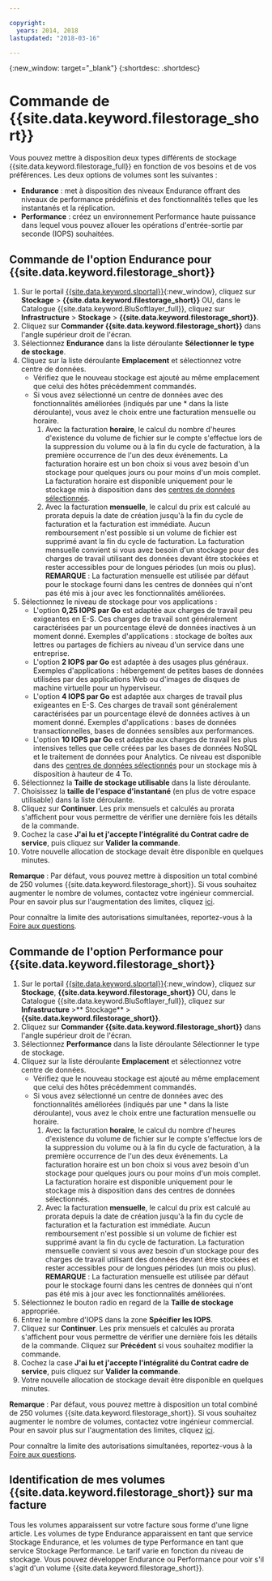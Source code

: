 ```yaml
---

copyright:
  years: 2014, 2018
lastupdated: "2018-03-16"

---
```

{:new_window: target="_blank"}
{:shortdesc: .shortdesc}

# Commande de {{site.data.keyword.filestorage_short}} 

Vous pouvez mettre à disposition deux types différents de stockage {{site.data.keyword.filestorage_full}}  en fonction de vos besoins et de vos préférences. Les deux options de volumes sont les suivantes :

- **Endurance** : met à disposition des niveaux Endurance offrant des niveaux de performance prédéfinis et des fonctionnalités telles que les instantanés et la réplication.
- **Performance** : créez un environnement Performance haute puissance dans lequel vous pouvez allouer les opérations d'entrée-sortie par seconde (IOPS) souhaitées.

## Commande de l'option Endurance pour {{site.data.keyword.filestorage_short}}

1. Sur le portail [{{site.data.keyword.slportal}}](https://control.softlayer.com/){:new_window}, cliquez sur **Stockage** > **{{site.data.keyword.filestorage_short}}** OU, dans le Catalogue {{site.data.keyword.BluSoftlayer_full}}, cliquez sur **Infrastructure** > **Stockage** > **{{site.data.keyword.filestorage_short}}**.
2. Cliquez sur **Commander {{site.data.keyword.filestorage_short}}** dans l'angle supérieur droit de l'écran. 
3. Sélectionnez **Endurance** dans la liste déroulante **Sélectionner le type de stockage**.
4. Cliquez sur la liste déroulante **Emplacement** et sélectionnez votre centre de données.
   - Vérifiez que le nouveau stockage est ajouté au même emplacement que celui des hôtes précédemment commandés.
   - Si vous avez sélectionné un centre de données avec des fonctionnalités améliorées (indiqués par une * dans la liste déroulante), vous avez le choix entre une facturation mensuelle ou horaire. 
     1. Avec la facturation **horaire**, le calcul du nombre d'heures d'existence du volume de fichier sur le compte s'effectue lors de la suppression du volume ou à la fin du cycle de facturation, à la première occurrence de l'un des deux événements.  La facturation horaire est un bon choix si vous avez besoin d'un stockage pour quelques jours ou pour moins d'un mois complet. La facturation horaire est disponible uniquement pour le stockage mis à disposition dans des [centres de données sélectionnés](new-ibm-block-and-file-storage-location-and-features.html). 
     2. Avec la facturation **mensuelle**, le calcul du prix est calculé au prorata depuis la date de création jusqu'à la fin du cycle de facturation et la facturation est immédiate. Aucun remboursement n'est possible si un volume de fichier est supprimé avant la fin du cycle de facturation.  La facturation mensuelle convient si vous avez besoin d'un stockage pour des charges de travail utilisant des données devant être stockées et rester accessibles pour de longues périodes (un mois ou plus).
     **REMARQUE** : La facturation mensuelle est utilisée par défaut pour le stockage fourni dans les centres de données qui n'ont pas été mis à jour avec les fonctionnalités améliorées.
5. Sélectionnez le niveau de stockage pour vos applications :
    - L'option **0,25 IOPS par Go** est adaptée aux charges de travail peu exigeantes en E-S. Ces charges de travail sont généralement caractérisées par un pourcentage élevé de données inactives à un moment donné. Exemples d'applications : stockage de boîtes aux lettres ou partages de fichiers au niveau d'un service dans une entreprise.
    - L'option **2 IOPS par Go** est adaptée à des usages plus généraux. Exemples d'applications : hébergement de petites bases de données utilisées par des applications Web ou d'images de disques de machine virtuelle pour un hyperviseur.
    - L'option **4 IOPS par Go** est adaptée aux charges de travail plus exigeantes en E-S. Ces charges de travail sont généralement caractérisées par un pourcentage élevé de données actives à un moment donné. Exemples d'applications : bases de données transactionnelles, bases de données sensibles aux performances.
    - L'option **10 IOPS par Go** est adaptée aux charges de travail les plus intensives telles que celle créées par les bases de données NoSQL et le traitement de données pour Analytics.  Ce niveau est disponible dans des [centres de données sélectionnés](new-ibm-block-and-file-storage-location-and-features.html) pour un stockage mis à disposition à hauteur de 4 To.
6. Sélectionnez la **Taille de stockage utilisable** dans la liste déroulante.
7. Choisissez la **taille de l'espace d'instantané** (en plus de votre espace utilisable) dans la liste déroulante.
8. Cliquez sur **Continuer**. Les prix mensuels et calculés au prorata s'affichent pour vous permettre de vérifier une dernière fois les détails de la commande.
9. Cochez la case **J'ai lu et j'accepte l'intégralité du Contrat cadre de service**, puis cliquez sur **Valider la commande**.
10. Votre nouvelle allocation de stockage devait être disponible en quelques minutes.

**Remarque** : Par défaut, vous pouvez mettre à disposition un total combiné de 250 volumes {{site.data.keyword.filestorage_short}}. Si vous souhaitez augmenter le nombre de volumes, contactez votre ingénieur commercial. Pour en savoir plus sur l'augmentation des limites, cliquez [ici](managing-storage-limits.html).

Pour connaître la limite des autorisations simultanées, reportez-vous à la [Foire aux questions](File-Storage-FAQ.html).

## Commande de l'option Performance pour {{site.data.keyword.filestorage_short}}

1. Sur le portail [{{site.data.keyword.slportal}}](https://control.softlayer.com/){:new_window}, cliquez sur **Stockage**, **{{site.data.keyword.filestorage_short}}** OU, dans le Catalogue {{site.data.keyword.BluSoftlayer_full}}, cliquez sur **Infrastructure** >** Stockage** > **{{site.data.keyword.filestorage_short}}**.
2. Cliquez sur **Commander {{site.data.keyword.filestorage_short}}** dans l'angle supérieur droit de l'écran. 
3. Sélectionnez **Performance** dans la liste déroulante Sélectionner le type de stockage.
4. Cliquez sur la liste déroulante **Emplacement** et sélectionnez votre centre de données.
    -  Vérifiez que le nouveau stockage est ajouté au même emplacement que celui des hôtes précédemment commandés.
    -  Si vous avez sélectionné un centre de données avec des fonctionnalités améliorées (indiqués par une * dans la liste déroulante), vous avez le choix entre une facturation mensuelle ou horaire. 
       1.  Avec la facturation **horaire**, le calcul du nombre d'heures d'existence du volume de fichier sur le compte s'effectue lors de la suppression du volume ou à la fin du cycle de facturation, à la première occurrence de l'un des deux événements.  La facturation horaire est un bon choix si vous avez besoin d'un stockage pour quelques jours ou pour moins d'un mois complet. La facturation horaire est disponible uniquement pour le stockage mis à disposition dans des centres de données sélectionnés. 
       2. Avec la facturation **mensuelle**, le calcul du prix est calculé au prorata depuis la date de création jusqu'à la fin du cycle de facturation et la facturation est immédiate. Aucun remboursement n'est possible si un volume de fichier est supprimé avant la fin du cycle de facturation.  La facturation mensuelle convient si vous avez besoin d'un stockage pour des charges de travail utilisant des données devant être stockées et rester accessibles pour de longues périodes (un mois ou plus).
       **REMARQUE** : La facturation mensuelle est utilisée par défaut pour le stockage fourni dans les centres de données qui n'ont pas été mis à jour avec les fonctionnalités améliorées.  
5. Sélectionnez le bouton radio en regard de la **Taille de stockage** appropriée.
6. Entrez le nombre d'IOPS dans la zone **Spécifier les IOPS**.
7. Cliquez sur **Continuer**. Les prix mensuels et calculés au prorata s'affichent pour vous permettre de vérifier une dernière fois les détails de la commande. Cliquez sur **Précédent** si vous souhaitez modifier la commande.
8. Cochez la case **J'ai lu et j'accepte l'intégralité du Contrat cadre de service**, puis cliquez sur **Valider la commande**.
9. Votre nouvelle allocation de stockage devait être disponible en quelques minutes.

**Remarque** : Par défaut, vous pouvez mettre à disposition un total combiné de 250 volumes {{site.data.keyword.filestorage_short}}. Si vous souhaitez augmenter le nombre de volumes, contactez votre ingénieur commercial. Pour en savoir plus sur l'augmentation des limites, cliquez [ici](managing-storage-limits.html).

Pour connaître la limite des autorisations simultanées, reportez-vous à la [Foire aux questions](File-Storage-FAQ.html).

## Identification de mes volumes {{site.data.keyword.filestorage_short}} sur ma facture

Tous les volumes apparaissent sur votre facture sous forme d'une ligne article. Les volumes de type Endurance apparaissent en tant que service Stockage Endurance, et les volumes de type Performance en tant que service Stockage Performance. Le tarif varie en fonction du niveau de stockage. Vous pouvez développer Endurance ou Performance pour voir s'il s'agit d'un volume {{site.data.keyword.filestorage_short}}.

